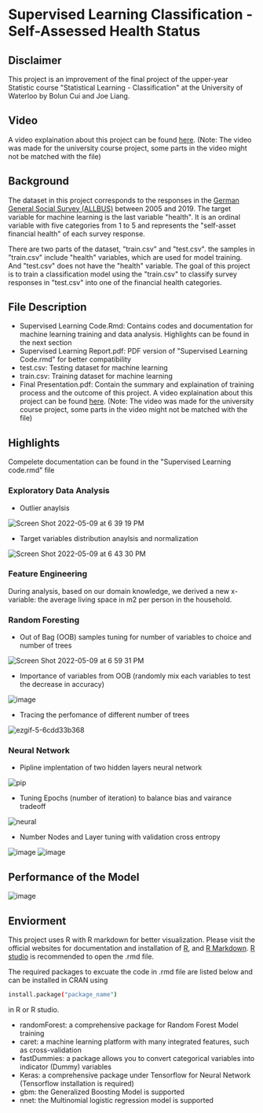 # Supervised Learning Classification - Self-Assessed Health Status
## Disclaimer
This project is an improvement of the final project of the upper-year Statistic course "Statistical Learning - Classification" at the University of Waterloo by Bolun Cui and Joe Liang. 
## Video
A video explaination about this project can be found [here](https://youtu.be/LncR2eTuaW8). (Note: The video was made for the university course project, some parts in the video might not be matched with the file)
## Background
The dataset in this project corresponds to the responses in the [German General Social Survey (ALLBUS)](https://www.gesis.org/en/allbus/allbus-home/general-information) between 2005 and 2019. The target variable for machine learning is the last variable "health". It is an ordinal variable with five categories from 1 to 5 and represents the "self-asset financial health" of each survey response.

There are two parts of the dataset, ”train.csv" and "test.csv". the samples in ”train.csv" include "health" variables, which are used for model training. And "test.csv" does not have the "health" variable. The goal of this project is to train a classification model using the "train.csv" to classify survey responses in "test.csv" into one of the financial health categories.
## File Description
- Supervised Learning Code.Rmd: Contains codes and documentation for machine learning training and data analysis. Highlights can be found in the next section
- Supervised Learning Report.pdf: PDF version of "Supervised Learning Code.rmd" for better compatibility
- test.csv: Testing dataset for machine learning
- train.csv: Training dataset for machine learning
- Final Presentation.pdf: Contain the summary and explaination of training process and the outcome of this project. A video explaination about this project can be found [here](https://youtu.be/LncR2eTuaW8). (Note: The video was made for the university course project, some parts in the video might not be matched with the file)
## Highlights
Compelete documentation can be found in the "Supervised Learning code.rmd" file
### Exploratory Data Analysis
- Outlier anaylsis

![Screen Shot 2022-05-09 at 6 39 19 PM](https://user-images.githubusercontent.com/50597009/167510234-a40d0857-18ba-49ab-9211-a77439907923.png)
- Target variables distribution anaylsis and normalization

![Screen Shot 2022-05-09 at 6 43 30 PM](https://user-images.githubusercontent.com/50597009/167510495-4e9d4185-cff5-4c59-8182-0ef97cfe02a8.png)
### Feature Engineering
During analysis, based on our domain knowledge, we derived a new x-variable: the average living space in m2 per person in the household.
### Random Foresting
- Out of Bag (OOB) samples tuning for number of variables to choice and number of trees

![Screen Shot 2022-05-09 at 6 59 31 PM](https://user-images.githubusercontent.com/50597009/167512133-90c355a2-6c07-428c-a0f7-16f52dadebda.png)
- Importance of variables from OOB (randomly mix each variables to test the decrease in accuracy)

![image](https://user-images.githubusercontent.com/50597009/167512382-42b851ae-18c9-4aed-aecd-d52827a579c1.png)
- Tracing the perfomance of different number of trees

![ezgif-5-6cdd33b368](https://user-images.githubusercontent.com/50597009/167513470-1775942b-3a12-40d8-a8e1-b487fae8f6c3.gif)

### Neural Network
- Pipline implentation of two hidden layers neural network

![pip](https://user-images.githubusercontent.com/50597009/167514019-340214b8-ed37-49ac-b301-653565b66ac0.gif)

- Tuning Epochs (number of iteration) to balance bias and vairance tradeoff

![neural](https://user-images.githubusercontent.com/50597009/167511333-45ce2f77-87f2-42df-a84e-372223eaca53.gif)
- Number Nodes and Layer tuning with validation cross entropy

![image](https://user-images.githubusercontent.com/50597009/167513662-b1bc3c49-a2f1-4192-96d8-fbb189e31487.png)
![image](https://user-images.githubusercontent.com/50597009/167514574-f7be8d49-a08a-4911-8820-7f718171eabb.png)

## Performance of the Model
![image](https://user-images.githubusercontent.com/50597009/167514689-ae11686b-a180-4d94-84a5-35e78f941d42.png)


## Enviorment
This project uses R with R markdown for better visualization. Please visit the official websites for documentation and installation of [R](https://www.r-project.org/), and [R Markdown](https://rmarkdown.rstudio.com/). [R studio](https://www.rstudio.com/) is recommended to open the .rmd file.

The required packages to excuate the code in .rmd file are listed below and can be installed in CRAN using
```bash
install.package("package_name")
```
in R or R studio.
- randomForest: a comprehensive package for Random Forest Model training
- caret: a machine learning platform with many integrated features, such as cross-validation
- fastDummies: a package allows you to convert categorical variables into indicator (Dummy) variables
- Keras: a comprehensive package under Tensorflow for Neural Network (Tensorflow installation is required)
- gbm: the Generalized Boosting Model is supported
- nnet: the Multinomial logistic regression model is supported
